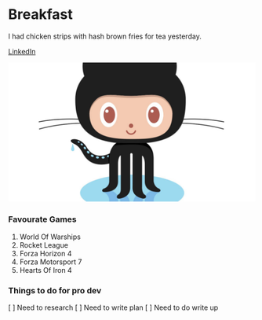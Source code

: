 # Breakfast
I had chicken strips with hash brown fries
for tea yesterday.

[LinkedIn](https://www.linkedin.com/in/samuel-yallop-3863691b7/)

![Octocat](https://github.com/SamYallop/week10readMe/blob/main/download.jpg)

### Favourate Games

1. World Of Warships
2. Rocket League
3. Forza Horizon 4
4. Forza Motorsport 7
5. Hearts Of Iron 4

### Things to do for pro dev

[ ] Need to research
[ ] Need to write plan
[ ] Need to do write up


